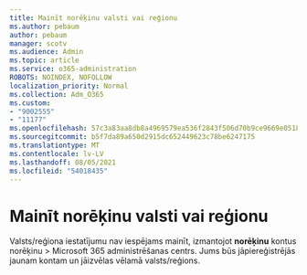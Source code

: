 ```yaml
---
title: Mainīt norēķinu valsti vai reģionu
ms.author: pebaum
author: pebaum
manager: scotv
ms.audience: Admin
ms.topic: article
ms.service: o365-administration
ROBOTS: NOINDEX, NOFOLLOW
localization_priority: Normal
ms.collection: Adm_O365
ms.custom:
- "9002555"
- "11177"
ms.openlocfilehash: 57c3a83aa8db8a4969579ea536f2843f506d70b9ce9669e0518ebd6f6e98acbb
ms.sourcegitcommit: b5f7da89a650d2915dc652449623c78be6247175
ms.translationtype: MT
ms.contentlocale: lv-LV
ms.lasthandoff: 08/05/2021
ms.locfileid: "54018435"
---
```

# <a name="change-billing-country-or-region"></a>Mainīt norēķinu valsti vai reģionu

Valsts/reģiona iestatījumu nav iespējams mainīt, izmantojot **norēķinu** kontus norēķinu  >   Microsoft 365 administrēšanas centrs. Jums būs jāpiereģistrējās jaunam kontam un jāizvēlas vēlamā valsts/reģions. 